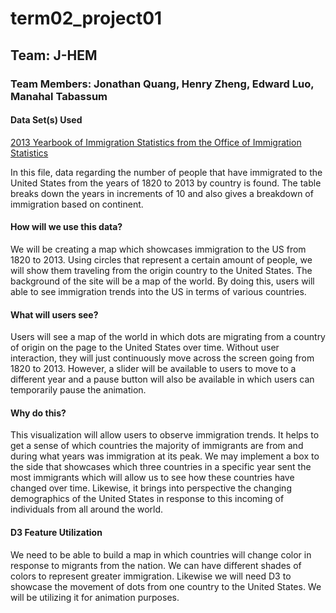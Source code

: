 # term02_project01
## Team: J-HEM
### Team Members: Jonathan Quang, Henry Zheng, Edward Luo, Manahal Tabassum

#### Data Set(s) Used
[2013 Yearbook of Immigration Statistics from the Office of Immigration Statistics](http://metrocosm.com/wp-content/uploads/2016/05/usa-immigration-statistics-2013.pdf)

In this file, data regarding the number of people that have immigrated to the United States from the years of 1820 to 2013 by country is found. The table breaks down the years in increments of 10 and also gives a breakdown of immigration based on continent.

#### How will we use this data?
We will be creating a map which showcases immigration to the US from 1820 to 2013. Using circles that represent a certain amount of people, we will show them traveling from the origin country to the United States. The background of the site will be a map of the world. By doing this, users will able to see immigration trends into the US in terms of various countries. 

#### What will users see?
Users will see a map of the world in which dots are migrating from a country of origin on the page to the United States over time. Without user interaction, they will just continuously move across the screen going from 1820 to 2013. However, a slider will be available to users to move to a different year and a pause button will also be available in which users can temporarily pause the animation. 

#### Why do this?
This visualization will allow users to observe immigration trends. It helps to get a sense of which countries the majority of immigrants are from and during what years was immigration at its peak. We may implement a box to the side that showcases which three countries in a specific year sent the most immigrants which will allow us to see how these countries have changed over time. Likewise, it brings into perspective the changing demographics of the United States in response to this incoming of individuals from all around the world.

#### D3 Feature Utilization
We need to be able to build a map in which countries will change color in response to migrants from the nation. We can have different shades of colors to represent greater immigration. Likewise we will need D3 to showcase the movement of dots from one country to the United States. We will be utilizing it for animation purposes. 

